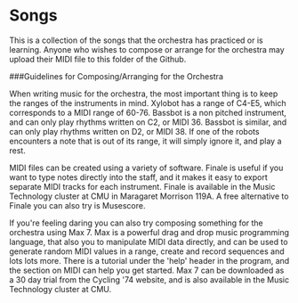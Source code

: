 Songs
=====

This is a collection of the songs that the orchestra has practiced or is learning. Anyone who wishes to compose or arrange for the orchestra may upload their MIDI file to this folder of the Github.

###Guidelines for Composing/Arranging for the Orchestra

When writing music for the orchestra, the most important thing is to keep the ranges of the instruments in mind. Xylobot has a range of C4-E5, which corresponds to a MIDI range of 60-76. Bassbot is a non pitched instrument, and can only play rhythms written on C2, or MIDI 36. Bassbot is similar, and can only play rhythms written on D2, or MIDI 38. If one of the robots encounters a note that is out of its range, it will simply ignore it, and play a rest.

MIDI files can be created using a variety of software. Finale is useful if you want to type notes directly into the staff, and it makes it easy to export separate MIDI tracks for each instrument. Finale is available in the Music Technology cluster at CMU in Maragaret Morrison 119A. A free alternative to Finale you can also try is Musescore. 

If you're feeling daring you can also try composing something for the orchestra using Max 7. Max is a powerful drag and drop music programming language, that also you to manipulate MIDI data directly, and can be used to generate random MIDI values in a range, create and record sequences and lots lots more. There is a tutorial under the 'help' header in the program, and the section on MIDI can help you get started. Max 7 can be downloaded as a 30 day trial from the Cycling '74 website, and is also available in the Music Technology cluster at CMU. 
